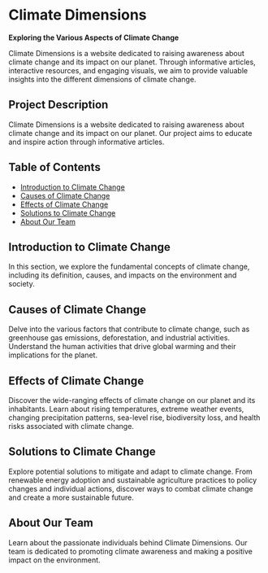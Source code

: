 # Climate Dimensions

**Exploring the Various Aspects of Climate Change**

Climate Dimensions is a website dedicated to raising awareness about climate change and its impact on our planet. Through informative articles, interactive resources, and engaging visuals, we aim to provide valuable insights into the different dimensions of climate change.

## Project Description

Climate Dimensions is a website dedicated to raising awareness about climate change and its impact on our planet. Our project aims to educate and inspire action through informative articles.

## Table of Contents

- [Introduction to Climate Change](#introduction-to-climate-change)
- [Causes of Climate Change](#causes-of-climate-change)
- [Effects of Climate Change](#effects-of-climate-change)
- [Solutions to Climate Change](#solutions-to-climate-change)
- [About Our Team](#about-our-team)

## Introduction to Climate Change

In this section, we explore the fundamental concepts of climate change, including its definition, causes, and impacts on the environment and society.

## Causes of Climate Change

Delve into the various factors that contribute to climate change, such as greenhouse gas emissions, deforestation, and industrial activities. Understand the human activities that drive global warming and their implications for the planet.

## Effects of Climate Change

Discover the wide-ranging effects of climate change on our planet and its inhabitants. Learn about rising temperatures, extreme weather events, changing precipitation patterns, sea-level rise, biodiversity loss, and health risks associated with climate change.

## Solutions to Climate Change

Explore potential solutions to mitigate and adapt to climate change. From renewable energy adoption and sustainable agriculture practices to policy changes and individual actions, discover ways to combat climate change and create a more sustainable future.

## About Our Team

Learn about the passionate individuals behind Climate Dimensions. Our team is dedicated to promoting climate awareness and making a positive impact on the environment.
